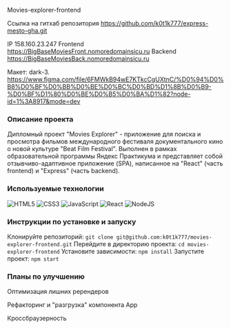 Movies-explorer-frontend

Ссылка на гитхаб репозитория https://github.com/k0t1k777/express-mesto-gha.git

IP 158.160.23.247
Frontend https://BigBaseMoviesFront.nomoredomainsicu.ru
Backend https://BigBaseMoviesBack.nomoredomainsicu.ru

Макет: dark-3. 
https://www.figma.com/file/6FMWkB94wE7KTkcCgUXtnC/%D0%94%D0%B8%D0%BF%D0%BB%D0%BE%D0%BC%D0%BD%D1%8B%D0%B9-%D0%BF%D1%80%D0%BE%D0%B5%D0%BA%D1%82?node-id=1%3A8917&mode=dev

### Описание проекта
Дипломный проект "Movies Explorer" - приложение для поиска и просмотра фильмов международного фестиваля документального кино о новой культуре "Beat Film Festival". Выполнен в рамках образовательной программы Яндекс Практикума и представляет собой отзывчиво-адаптивное приложение (SPA), написанное на "React" (часть frontend) и "Express" (часть backend).

### Используемые технологии
![HTML5](https://img.shields.io/badge/html5-%23E34F26.svg?style=for-the-badge&logo=html5&logoColor=white)
![CSS3](https://img.shields.io/badge/css3-%231572B6.svg?style=for-the-badge&logo=css3&logoColor=white)
![JavaScript](https://img.shields.io/badge/javascript-%23323330.svg?style=for-the-badge&logo=javascript&logoColor=%23F7DF1E)
![React](https://img.shields.io/badge/react-%2320232a.svg?style=for-the-badge&logo=react&logoColor=%2361DAFB)
![NodeJS](https://img.shields.io/badge/node.js-6DA55F?style=for-the-badge&logo=node.js&logoColor=white)

### Инструкции по установке и запуску
Клонируйте репозиторий: `git clone git@github.com:k0t1k777/movies-explorer-frontend.git`
Перейдите в директорию проекта: `cd movies-explorer-frontend`
Установите зависимости: `npm install`
Запустите проект: `npm start`

### Планы по улучшению

Оптимизация лишних ререндеров

Рефакторинг и "разгрузка" компонента App

Кроссбраузерность